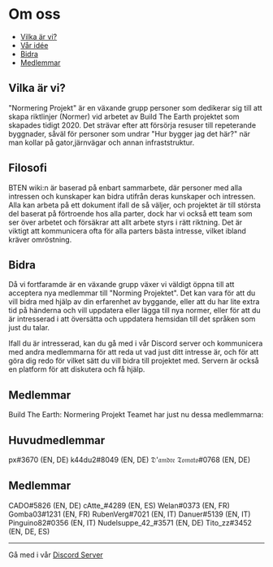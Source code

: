 # Om oss
* [Vilka är vi?](#vilka-är-vi)
* [Vår idée](#vår-idée)
* [Bidra](#bidra)
* [Medlemmar](#medlemmar)

## Vilka är vi?

"Normering Projekt" är en växande grupp personer som dedikerar sig till att skapa riktlinjer (Normer) vid arbetet av Build The Earth projektet som skapades tidigt 2020.
Det strävar efter att försörja resuser till repeterande byggnader, såväl för personer som undrar "Hur bygger jag det här?" när man kollar på gator,järnvägar och annan infraststruktur.

## Filosofi

BTEN wiki:n är baserad på enbart sammarbete, där personer med alla intressen och kunskaper kan bidra utifrån deras kunskaper och intressen.
Alla kan arbeta på ett dokument ifall de så väljer, och projektet är till största del baserat på förtroende hos alla parter, dock har vi också ett team som ser över arbetet och försäkrar att allt arbete styrs i rätt riktning.
Det är viktigt att kommunicera ofta för alla parters bästa intresse, vilket ibland kräver omröstning.

## Bidra

Då vi fortfaramde är en växande grupp växer vi väldigt öppna till att acceptera nya medlemmar till "Norming Projektet".
Det kan vara för att du vill bidra med hjälp av din erfarenhet av byggande, eller att du har lite extra tid på händerna och vill uppdatera eller lägga till nya normer, eller för att du är intresserad i att översätta och uppdatera hemsidan till det språken som just du talar.

Ifall du är intresserad, kan du gå med i vår Discord server och kommunicera med andra medlemmarna för att reda ut vad just ditt intresse är, och för att göra dig redo för vilket sätt du vill bidra till projektet med.
Servern är också en platform för att diskutera och få hjälp.

## Medlemmar

Build The Earth: Normering Projekt Teamet har just nu dessa medlemmarna:

## Huvudmedlemmar

px#3670 (EN, DE)
k44du2#8049 (EN, DE)
𝔇'𝔞𝔪𝔡𝔯𝔢 𝔗𝔬𝔪𝔞𝔱𝔬#0768 (EN, DE)

## Medlemmar

CADO#5826 (EN, DE)
cAtte_#4289 (EN, ES)
Welan#0373 (EN, FR)
Gomba03#1231 (EN, FR) RubenVerg#7021 (EN, IT)
Danuer#5139 (EN, IT)
Pinguino82#0356 (EN, IT)
Nudelsuppe_42_#3571 (EN, DE)
Tito_zz#3452 (EN, DE, ES)

***

Gå med i vår [Discord Server](https://discord.gg/eXzrZSx)
